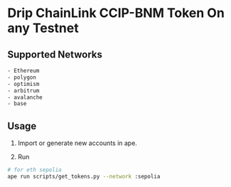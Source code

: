 # Drip ChainLink CCIP-BNM Token On any Testnet

## Supported Networks


```sh
- Ethereum
- polygon
- optimism
- arbitrum
- avalanche
- base
```

## Usage

1. Import or generate new accounts in ape.

2. Run

```sh
# for eth sepolia
ape run scripts/get_tokens.py --network :sepolia 
```